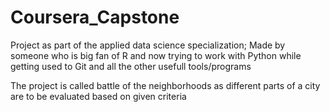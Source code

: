 # Coursera_Capstone

Project as part of the applied data science specialization;
Made by someone who is big fan of R and now trying to work with Python while getting used to Git 
and all the other usefull tools/programs

The project is called battle of the neighborhoods as different parts of a city are to be evaluated based on given criteria
